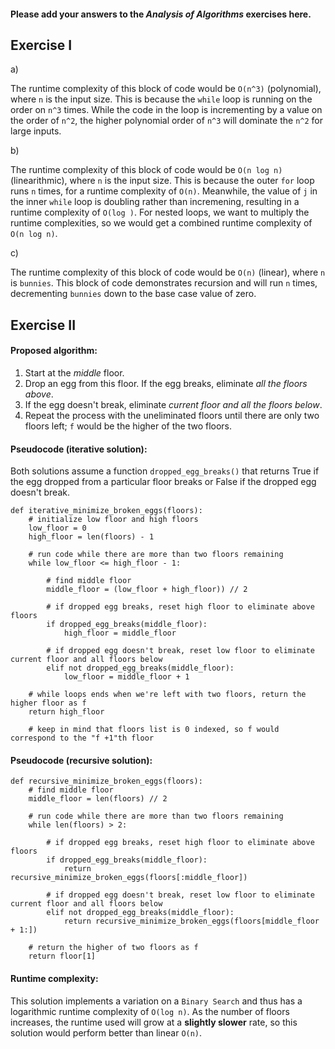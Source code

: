 #### Please add your answers to the **_Analysis of Algorithms_** exercises here.

## Exercise I

a)

The runtime complexity of this block of code would be `O(n^3)` (polynomial), where `n` is the input size. This is because the `while` loop is running on the order on `n^3` times. While the code in the loop is incrementing by a value on the order of `n^2`, the higher polynomial order of `n^3` will dominate the `n^2` for large inputs.

b)

The runtime complexity of this block of code would be `O(n log n)` (linearithmic), where `n` is the input size. This is because the outer `for` loop runs `n` times, for a runtime complexity of `O(n)`. Meanwhile, the value of `j` in the inner `while` loop is doubling rather than incremening, resulting in a runtime complexity of `O(log )`. For nested loops, we want to multiply the runtime complexities, so we would get a combined runtime complexity of `O(n log n)`.

c)

The runtime complexity of this block of code would be `O(n)` (linear), where `n` is `bunnies`. This block of code demonstrates recursion and will run `n` times, decrementing `bunnies` down to the base case value of zero.

## Exercise II

#### Proposed algorithm:

1. Start at the _middle_ floor.
2. Drop an egg from this floor. If the egg breaks, eliminate _all the floors above_.
3. If the egg doesn't break, eliminate _current floor and all the floors below_.
4. Repeat the process with the uneliminated floors until there are only two floors left; `f` would be the higher of the two floors.

#### Pseudocode (iterative solution):

Both solutions assume a function `dropped_egg_breaks()` that returns True if the egg dropped from a particular floor breaks or False if the dropped egg doesn't break.

```
def iterative_minimize_broken_eggs(floors):
    # initialize low floor and high floors
    low_floor = 0
    high_floor = len(floors) - 1

    # run code while there are more than two floors remaining
    while low_floor <= high_floor - 1:

        # find middle floor
        middle_floor = (low_floor + high_floor)) // 2

        # if dropped egg breaks, reset high floor to eliminate above floors
        if dropped_egg_breaks(middle_floor):
            high_floor = middle_floor

        # if dropped egg doesn't break, reset low floor to eliminate current floor and all floors below
        elif not dropped_egg_breaks(middle_floor):
            low_floor = middle_floor + 1

    # while loops ends when we're left with two floors, return the higher floor as f
    return high_floor

    # keep in mind that floors list is 0 indexed, so f would correspond to the "f +1"th floor
```

#### Pseudocode (recursive solution):

```
def recursive_minimize_broken_eggs(floors):
    # find middle floor
    middle_floor = len(floors) // 2

    # run code while there are more than two floors remaining
    while len(floors) > 2:

        # if dropped egg breaks, reset high floor to eliminate above floors
        if dropped_egg_breaks(middle_floor):
            return recursive_minimize_broken_eggs(floors[:middle_floor])

        # if dropped egg doesn't break, reset low floor to eliminate current floor and all floors below
        elif not dropped_egg_breaks(middle_floor):
            return recursive_minimize_broken_eggs(floors[middle_floor + 1:])

    # return the higher of two floors as f
    return floor[1]
```

#### Runtime complexity:

This solution implements a variation on a `Binary Search` and thus has a logarithmic runtime complexity of `O(log n)`. As the number of floors increases, the runtime used will grow at a **slightly slower** rate, so this solution would perform better than linear `O(n)`.
